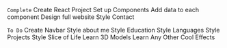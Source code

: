 `Complete`
Create React Project
Set up Components
Add data to each component
Design full website
Style Contact

`To Do`
Create Navbar
Style about me
Style Education
Style Languages
Style Projects
Style Slice of Life
Learn 3D Models
Learn Any Other Cool Effects
